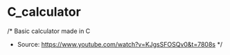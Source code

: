 # C_calculator
/* Basic calculator made in C
 * Source: https://www.youtube.com/watch?v=KJgsSFOSQv0&t=7808s
 */
